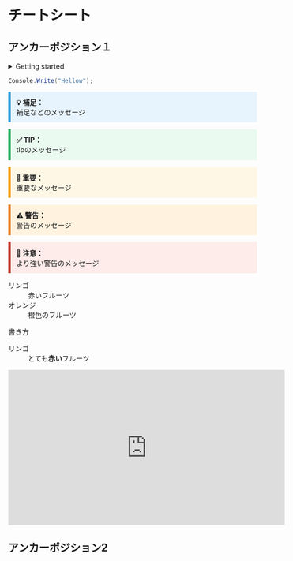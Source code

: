 # チートシート

## アンカーポジション１

<!-- 開閉できる仕組み -->
<details><summary> Getting started</summary>

  - [Quick start](quickstart.md)
  - [Writing more pages](more-pages.md)
  - [Custom navbar](custom-navbar.md)
  - [Cover page](cover.md)

</details>

<!-- プログラムの書き方 -->
```csharp
Console.Write("Hellow");
```

<!-- NOTE -->
<div style="border-left: 5px solid #2d9cdb; background: #e8f4fd; padding: 0.8em; margin: 1em 0;">
  <strong>💡 補足：</strong><br>
  補足などのメッセージ
</div>

<!-- TIP -->
<div style="border-left: 5px solid #27ae60; background: #eafaf1; padding: 0.8em; margin: 1em 0;">
  <strong>✅ TIP：</strong><br>
  tipのメッセージ
</div>

<!-- IMPORTANT -->
<div style="border-left: 5px solid #f39c12; background: #fff7e6; padding: 0.8em; margin: 1em 0;">
  <strong>📌 重要：</strong><br>
  重要なメッセージ
</div>

<!-- WARNING -->
<div style="border-left: 5px solid #e67e22; background: #fff3e0; padding: 0.8em; margin: 1em 0;">
  <strong>⚠️ 警告：</strong><br>
  警告のメッセージ
</div>

<!-- CAUTION -->
<div style="border-left: 5px solid #c0392b; background: #fdecea; padding: 0.8em; margin: 1em 0;">
  <strong>🚨 注意：</strong><br>
  より強い警告のメッセージ
</div>

<!-- 説明リスト -->
<dl>
  <dt>リンゴ</dt>
  <dd>赤いフルーツ</dd>
  <dt>オレンジ</dt>
  <dd>橙色のフルーツ</dd>
</dl>

<!-- 協調 -->
書き方
<dl>
  <dt>リンゴ</dt>
  <dd> とても<strong>赤い</strong>フルーツ </dd>
</dl>

<!-- 動画 -->
<iframe width="560" height="315" src="https://www.youtube.com/embed/hFZGztobbq8?si=c3Y79bOMmh6cFjDf" title="YouTube video player" frameborder="0" allow="accelerometer; autoplay; clipboard-write; encrypted-media; gyroscope; picture-in-picture; web-share" referrerpolicy="strict-origin-when-cross-origin" allowfullscreen></iframe>


## アンカーポジション2